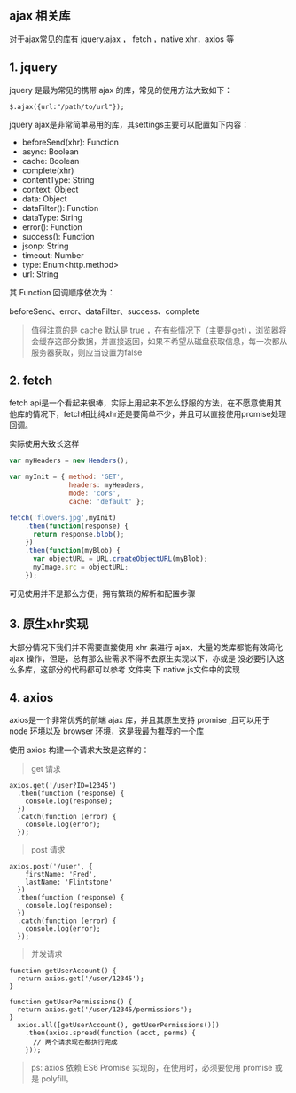 ## ajax 相关库

对于ajax常见的库有 jquery.ajax ， fetch ，native xhr，axios 等

## 1. jquery

jquery 是最为常见的携带 ajax 的库，常见的使用方法大致如下：

```
$.ajax({url:"/path/to/url"});
```

jquery ajax是非常简单易用的库，其settings主要可以配置如下内容：

+ beforeSend(xhr): Function
+ async: Boolean
+ cache: Boolean
+ complete(xhr)
+ contentType: String
+ context: Object
+ data: Object
+ dataFilter(): Function
+ dataType: String
+ error(): Function
+ success(): Function
+ jsonp: String
+ timeout: Number
+ type: Enum<http.method>
+ url: String

其 Function 回调顺序依次为：

beforeSend、error、dataFilter、success、complete

> 值得注意的是 cache 默认是 true ，在有些情况下（主要是get），浏览器将会缓存这部分数据，并直接返回，如果不希望从磁盘获取信息，每一次都从服务器获取，则应当设置为false

## 2. fetch

fetch api是一个看起来很棒，实际上用起来不怎么舒服的方法，在不愿意使用其他库的情况下，fetch相比纯xhr还是要简单不少，并且可以直接使用promise处理回调。

实际使用大致长这样

```javascript
var myHeaders = new Headers();

var myInit = { method: 'GET',
               headers: myHeaders,
               mode: 'cors',
               cache: 'default' };

fetch('flowers.jpg',myInit)
    .then(function(response) {
      return response.blob();
    })
    .then(function(myBlob) {
      var objectURL = URL.createObjectURL(myBlob);
      myImage.src = objectURL;
    });
```

可见使用并不是那么方便，拥有繁琐的解析和配置步骤

## 3. 原生xhr实现

大部分情况下我们并不需要直接使用 xhr 来进行 ajax，大量的类库都能有效简化 ajax 操作，但是，总有那么些需求不得不去原生实现以下，亦或是
没必要引入这么多库，这部分的代码都可以参考 文件夹 下 native.js文件中的实现

## 4. axios

axios是一个非常优秀的前端 ajax 库，并且其原生支持 promise ,且可以用于 node 环境以及 browser 环境，这是我最为推荐的一个库

使用 axios 构建一个请求大致是这样的：

> get 请求

```
axios.get('/user?ID=12345')
  .then(function (response) {
    console.log(response);
  })
  .catch(function (error) {
    console.log(error);
  });
```

> post 请求

```
axios.post('/user', {
    firstName: 'Fred',
    lastName: 'Flintstone'
  })
  .then(function (response) {
    console.log(response);
  })
  .catch(function (error) {
    console.log(error);
  });
```

> 并发请求

```
function getUserAccount() {
  return axios.get('/user/12345');
}

function getUserPermissions() {
  return axios.get('/user/12345/permissions');
}
  axios.all([getUserAccount(), getUserPermissions()])
    .then(axios.spread(function (acct, perms) {
      // 两个请求现在都执行完成
    }));
```

> ps: axios 依赖 ES6 Promise 实现的，在使用时，必须要使用 promise 或是 polyfill。

